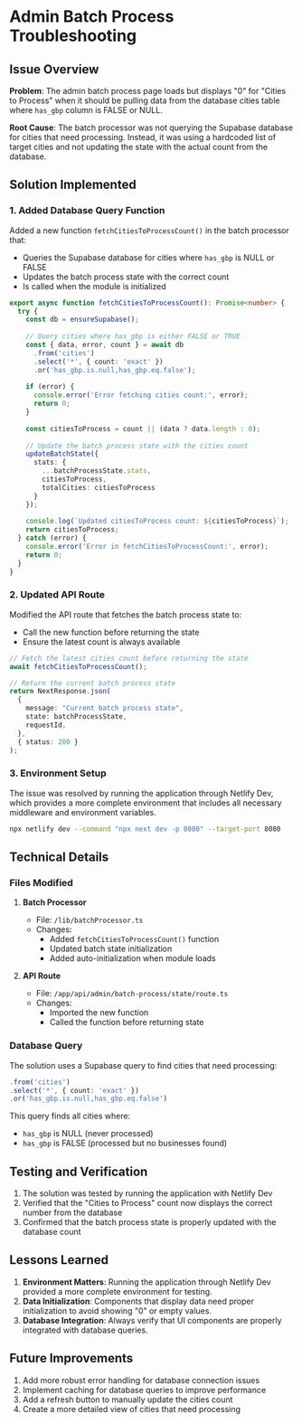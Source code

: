 # Admin Batch Process Troubleshooting

## Issue Overview

**Problem**: The admin batch process page loads but displays "0" for "Cities to Process" when it should be pulling data from the database cities table where `has_gbp` column is FALSE or NULL.

**Root Cause**: The batch processor was not querying the Supabase database for cities that need processing. Instead, it was using a hardcoded list of target cities and not updating the state with the actual count from the database.

## Solution Implemented

### 1. Added Database Query Function

Added a new function `fetchCitiesToProcessCount()` in the batch processor that:

- Queries the Supabase database for cities where `has_gbp` is NULL or FALSE
- Updates the batch process state with the correct count
- Is called when the module is initialized

```typescript
export async function fetchCitiesToProcessCount(): Promise<number> {
  try {
    const db = ensureSupabase();
    
    // Query cities where has_gbp is either FALSE or TRUE
    const { data, error, count } = await db
      .from('cities')
      .select('*', { count: 'exact' })
      .or('has_gbp.is.null,has_gbp.eq.false');
    
    if (error) {
      console.error('Error fetching cities count:', error);
      return 0;
    }
    
    const citiesToProcess = count || (data ? data.length : 0);
    
    // Update the batch process state with the cities count
    updateBatchState({
      stats: {
        ...batchProcessState.stats,
        citiesToProcess,
        totalCities: citiesToProcess
      }
    });
    
    console.log(`Updated citiesToProcess count: ${citiesToProcess}`);
    return citiesToProcess;
  } catch (error) {
    console.error('Error in fetchCitiesToProcessCount:', error);
    return 0;
  }
}
```

### 2. Updated API Route

Modified the API route that fetches the batch process state to:

- Call the new function before returning the state
- Ensure the latest count is always available

```typescript
// Fetch the latest cities count before returning the state
await fetchCitiesToProcessCount();

// Return the current batch process state
return NextResponse.json(
  {
    message: "Current batch process state",
    state: batchProcessState,
    requestId,
  },
  { status: 200 }
);
```

### 3. Environment Setup

The issue was resolved by running the application through Netlify Dev, which provides a more complete environment that includes all necessary middleware and environment variables.

```bash
npx netlify dev --command "npx next dev -p 8080" --target-port 8080
```

## Technical Details

### Files Modified

1. **Batch Processor**
   - File: `/lib/batchProcessor.ts`
   - Changes:
     - Added `fetchCitiesToProcessCount()` function
     - Updated batch state initialization
     - Added auto-initialization when module loads

2. **API Route**
   - File: `/app/api/admin/batch-process/state/route.ts`
   - Changes:
     - Imported the new function
     - Called the function before returning state

### Database Query

The solution uses a Supabase query to find cities that need processing:

```typescript
.from('cities')
.select('*', { count: 'exact' })
.or('has_gbp.is.null,has_gbp.eq.false')
```

This query finds all cities where:

- `has_gbp` is NULL (never processed)
- `has_gbp` is FALSE (processed but no businesses found)

## Testing and Verification

1. The solution was tested by running the application with Netlify Dev
2. Verified that the "Cities to Process" count now displays the correct number from the database
3. Confirmed that the batch process state is properly updated with the database count

## Lessons Learned

1. **Environment Matters**: Running the application through Netlify Dev provided a more complete environment for testing.
2. **Data Initialization**: Components that display data need proper initialization to avoid showing "0" or empty values.
3. **Database Integration**: Always verify that UI components are properly integrated with database queries.

## Future Improvements

1. Add more robust error handling for database connection issues
2. Implement caching for database queries to improve performance
3. Add a refresh button to manually update the cities count
4. Create a more detailed view of cities that need processing
